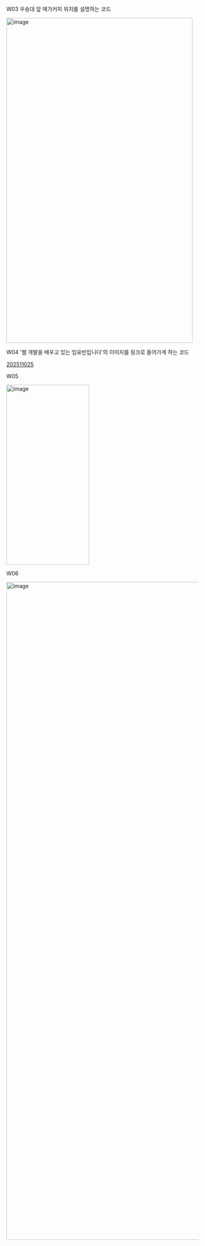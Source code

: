 W03 
우송대 앞 메가커피 위치를 설명하는 코드

<img width="488" height="850" alt="image" src="https://github.com/user-attachments/assets/ac151d77-0b28-4036-9bcb-3ffff843e757" />

W04
'웹 개발을 배우고 있는 임유빈입니다'의 이미지를 링크로 들어가게 하는 코드

[202511025](https://github.com/user-attachments/assets/a6540f2b-92bc-49ff-9220-af0608e6406a)



W05


<img width="217" height="471" alt="image" src="https://github.com/user-attachments/assets/d79453c9-d6ad-4270-a81d-6205c770ca9d" />

W06


<img width="780" height="1722" alt="image" src="https://github.com/user-attachments/assets/f9b941f6-ada8-440c-8204-e0dc884492a1" />
